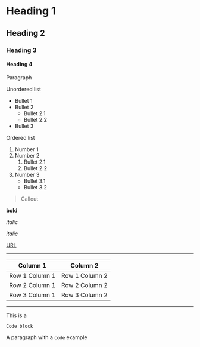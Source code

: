 # Heading 1
## Heading 2
### Heading 3
#### Heading 4

Paragraph

Unordered list

- Bullet 1
- Bullet 2
	- Bullet 2.1
	- Bullet 2.2
- Bullet 3

Ordered list

1. Number 1
2. Number 2
	1. Bullet 2.1
	2. Bullet 2.2
3. Number 3
	- Bullet 3.1
	- Bullet 3.2

> Callout

**bold**

_italic_

*italic*

[URL](https://www.example.com)

---

|Column 1|Column 2|
|--------|--------|
|Row 1 Column 1|Row 1 Column 2|
|Row 2 Column 1|Row 2 Column 2|
|Row 3 Column 1|Row 3 Column 2|

---
This is a
```
Code block
```

A paragraph with a `code` example